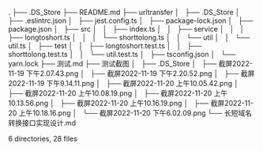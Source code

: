 .
├── .DS_Store
├── README.md
├── urltransfer
│   ├── .DS_Store
│   ├── .eslintrc.json
│   ├── jest.config.ts
│   ├── package-lock.json
│   ├── package.json
│   ├── src
│   │   ├── index.ts
│   │   ├── service
│   │   │   ├── longtoshort.ts
│   │   │   └── shorttolong.ts
│   │   └── util
│   │       └── util.ts
│   ├── test
│   │   ├── longtoshort.test.ts
│   │   ├── shorttolong.test.ts
│   │   └── util.test.ts
│   ├── tsconfig.json
│   └── yarn.lock
├── 测试.md
├── 测试截图
│   ├── .DS_Store
│   ├── 截屏2022-11-19 下午2.07.43.png
│   ├── 截屏2022-11-19 下午2.20.52.png
│   ├── 截屏2022-11-19 下午9.14.11.png
│   ├── 截屏2022-11-20 上午10.05.42.png
│   ├── 截屏2022-11-20 上午10.08.19.png
│   ├── 截屏2022-11-20 上午10.13.56.png
│   ├── 截屏2022-11-20 上午10.16.19.png
│   ├── 截屏2022-11-20 上午10.18.16.png
│   └── 截屏2022-11-20 下午6.02.09.png
└── 长短域名转换接口实现设计.md

6 directories, 28 files
